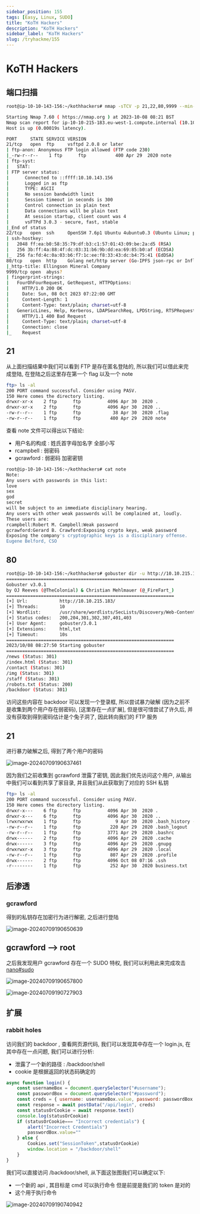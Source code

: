 ```yaml
---
sidebar_position: 155
tags: [Easy, Linux, SUDO]
title: "KoTH Hackers"
description: "KoTH Hackers"
sidebar_label: "KoTH Hackers"
slug: /tryhackme/155
---
```


# KoTH Hackers

## 端口扫描

```bash
root@ip-10-10-143-156:~/kothhackers# nmap -sTCV -p 21,22,80,9999 --min-rate 1000 10.10.215.183

Starting Nmap 7.60 ( https://nmap.org ) at 2023-10-08 08:21 BST
Nmap scan report for ip-10-10-215-183.eu-west-1.compute.internal (10.10.215.183)
Host is up (0.00019s latency).

PORT     STATE SERVICE VERSION
21/tcp   open  ftp     vsftpd 2.0.8 or later
| ftp-anon: Anonymous FTP login allowed (FTP code 230)
|_-rw-r--r--    1 ftp      ftp           400 Apr 29  2020 note
| ftp-syst: 
|   STAT: 
| FTP server status:
|      Connected to ::ffff:10.10.143.156
|      Logged in as ftp
|      TYPE: ASCII
|      No session bandwidth limit
|      Session timeout in seconds is 300
|      Control connection is plain text
|      Data connections will be plain text
|      At session startup, client count was 4
|      vsFTPd 3.0.3 - secure, fast, stable
|_End of status
22/tcp   open  ssh     OpenSSH 7.6p1 Ubuntu 4ubuntu0.3 (Ubuntu Linux; protocol 2.0)
| ssh-hostkey: 
|   2048 ff:ea:b0:58:35:79:df:b3:c1:57:01:43:09:be:2a:d5 (RSA)
|   256 3b:ff:4a:88:4f:dc:03:31:b6:9b:dd:ea:69:85:b0:af (ECDSA)
|_  256 fa:fd:4c:0a:03:b6:f7:1c:ee:f8:33:43:dc:b4:75:41 (EdDSA)
80/tcp   open  http    Golang net/http server (Go-IPFS json-rpc or InfluxDB API)
|_http-title: Ellingson Mineral Company
9999/tcp open  abyss?
| fingerprint-strings: 
|   FourOhFourRequest, GetRequest, HTTPOptions: 
|     HTTP/1.0 200 OK
|     Date: Sun, 08 Oct 2023 07:22:00 GMT
|     Content-Length: 1
|     Content-Type: text/plain; charset=utf-8
|   GenericLines, Help, Kerberos, LDAPSearchReq, LPDString, RTSPRequest, SIPOptions, SSLSessionReq, TLSSessionReq: 
|     HTTP/1.1 400 Bad Request
|     Content-Type: text/plain; charset=utf-8
|     Connection: close
|_    Request
```

## 21

从上面扫描结果中我们可以看到 FTP 是存在匿名登陆的, 所以我们可以借此来完成登陆, 在登陆之后这里存在第一个 flag 以及一个 note

```bash
ftp> ls -al
200 PORT command successful. Consider using PASV.
150 Here comes the directory listing.
drwxr-xr-x    2 ftp      ftp          4096 Apr 30  2020 .
drwxr-xr-x    2 ftp      ftp          4096 Apr 30  2020 ..
-rw-r--r--    1 ftp      ftp            38 Apr 30  2020 .flag
-rw-r--r--    1 ftp      ftp           400 Apr 29  2020 note
```

查看 note 文件可以得出以下结论:

- 用户名的构成 : 姓氏首字母加名字 全部小写
- rcampbell : 弱密码
- gcrawford : 弱密码 加密密钥

```bash
root@ip-10-10-143-156:~/kothhackers# cat note 
Note:
Any users with passwords in this list:
love
sex
god
secret
will be subject to an immediate disciplinary hearing.
Any users with other weak passwords will be complained at, loudly.
These users are:
rcampbell:Robert M. Campbell:Weak password
gcrawford:Gerard B. Crawford:Exposing crypto keys, weak password
Exposing the company's cryptographic keys is a disciplinary offense.
Eugene Belford, CSO
```

## 80

```bash
root@ip-10-10-143-156:~/kothhackers# gobuster dir -u http://10.10.215.183/ -w /usr/share/wordlists/SecLists/Discovery/Web-Content/directory-list-2.3-medium.txt -x html,txt
===============================================================
Gobuster v3.0.1
by OJ Reeves (@TheColonial) & Christian Mehlmauer (@_FireFart_)
===============================================================
[+] Url:            http://10.10.215.183/
[+] Threads:        10
[+] Wordlist:       /usr/share/wordlists/SecLists/Discovery/Web-Content/directory-list-2.3-medium.txt
[+] Status codes:   200,204,301,302,307,401,403
[+] User Agent:     gobuster/3.0.1
[+] Extensions:     html,txt
[+] Timeout:        10s
===============================================================
2023/10/08 08:27:50 Starting gobuster
===============================================================
/news (Status: 301)
/index.html (Status: 301)
/contact (Status: 301)
/img (Status: 301)
/staff (Status: 301)
/robots.txt (Status: 200)
/backdoor (Status: 301)
```

访问这些内容在 backdoor  可以发现一个登录框, 所以尝试暴力破解 (因为之前不是收集到两个用户存在弱密码), [这里存在一点扩展], 但是很可惜尝试了许久后, 并没有获取到得到密码估计是个兔子洞了, 因此转向我们的 FTP 服务

## 21

进行暴力破解之后, 得到了两个用户的密码

![image-20240709190637461](https://github.com/Guardian-JTZ/Image/raw/main/img/2024/07/09/20240709-190639.png)

因为我们之前收集到 gcrawford 泄露了密钥, 因此我们优先访问这个用户, 从输出中我们可以看到共享了家目录, 并且我们从此获取到了对应的 SSH 私钥

```bash
ftp> ls -al
200 PORT command successful. Consider using PASV.
150 Here comes the directory listing.
drwxr-x---    6 ftp      ftp          4096 Apr 30  2020 .
drwxr-x---    6 ftp      ftp          4096 Apr 30  2020 ..
lrwxrwxrwx    1 ftp      ftp             9 Apr 30  2020 .bash_history -> /dev/null
-rw-r--r--    1 ftp      ftp           220 Apr 29  2020 .bash_logout
-rw-r--r--    1 ftp      ftp          3771 Apr 29  2020 .bashrc
drwx------    2 ftp      ftp          4096 Apr 29  2020 .cache
drwx------    3 ftp      ftp          4096 Apr 29  2020 .gnupg
drwxrwxr-x    3 ftp      ftp          4096 Apr 29  2020 .local
-rw-r--r--    1 ftp      ftp           807 Apr 29  2020 .profile
drwx------    2 ftp      ftp          4096 Oct 08 07:16 .ssh
-r--------    1 ftp      ftp           252 Apr 30  2020 business.txt
```

## 后渗透

### gcrawford

得到的私钥存在加密行为进行解密, 之后进行登陆

![image-20240709190650639](https://github.com/Guardian-JTZ/Image/raw/main/img/2024/07/09/20240709-190652.png)

## gcrawford —> root

之后我发现用户 gcrawford  存在一个 SUDO 特权, 我们可以利用此来完成攻击 [nano#sudo](https://gtfobins.github.io/gtfobins/nano/#sudo)

![image-20240709190657800](https://github.com/Guardian-JTZ/Image/raw/main/img/2024/07/09/20240709-190659.png)

![image-20240709190727903](https://github.com/Guardian-JTZ/Image/raw/main/img/2024/07/09/20240709-190729.png)

## 扩展

### rabbit holes

访问我们的 backdoor , 查看网页源代码, 我们可以发现其中存在一个 login.js, 在其中存在一点问题, 我们可以进行分析:

- 泄露了一个新的路径 : /backdoor/shell
- cookie 是根据返回的状态码确定的

```jsx
async function login() {
    const usernameBox = document.querySelector("#username");
    const passwordBox = document.querySelector("#password");
    const creds = { username: usernameBox.value, password: passwordBox.value }
    const response = await postData("/api/login", creds)
    const statusOrCookie = await response.text()
    console.log(statusOrCookie)
    if (statusOrCookie=== "Incorrect credentials") {
        alert("Incorrect Credentials")
        passwordBox.value=""
    } else {
        Cookies.set("SessionToken",statusOrCookie)
        window.location = "/backdoor/shell"
    }
}
```

我们可以直接访问 /backdoor/shell, 从下面这张图我们可以确定以下:

- 一个新的 api , 其目标是 cmd 可以执行命令 但是前提是我们的 token 是对的
- 这个用于执行命令

![image-20240709190740942](https://github.com/Guardian-JTZ/Image/raw/main/img/2024/07/09/20240709-190742.png)